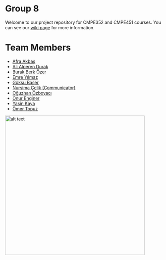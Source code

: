 # Group 8

Welcome to our project repository for CMPE352 and CMPE451 courses. You can see our [wiki page](https://github.com/bounswe/bounswe2020group8/wiki) for more information.

# Team Members

* [Afra Akbaş](https://github.com/bounswe/bounswe2020group8/wiki/Afra-Akba%C5%9F)
* [Ali Alperen Durak](https://github.com/bounswe/bounswe2020group8/wiki/Ali-Alperen-Durak)
* [Burak Berk Özer](https://github.com/bounswe/bounswe2020group8/wiki/Burak-Berk-Özer)
* [Emre Yılmaz](https://github.com/bounswe/bounswe2020group8/wiki/A.-Emre-Y%C4%B1lmaz)
* [Göksu Başer](https://github.com/bounswe/bounswe2020group8/wiki/G%C3%B6ksu-Ba%C5%9Fer)
* [Nursima Çelik (Communicator)](https://github.com/bounswe/bounswe2020group8/wiki/Nursima-%C3%87elik-(Communicator))
* [Oğuzhan Özboyacı](https://github.com/bounswe/bounswe2020group8/wiki/O%C4%9Fuzhan-%C3%96ZBOYACI)
* [Onur Enginer](https://github.com/bounswe/bounswe2020group8/wiki/Onur-Enginer)
* [Yasin Kaya](https://github.com/bounswe/bounswe2020group8/wiki/Yasin-Kaya)
* [Ömer Topuz](https://github.com/bounswe/bounswe2020group8/wiki/Ömer-Topuz)

<img src="https://user-images.githubusercontent.com/33669453/75461708-36f0bd00-5994-11ea-864d-00207d0e9e0c.jpg" alt="alt text"  height="450">
